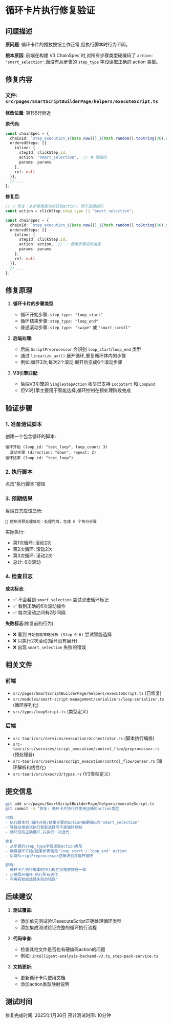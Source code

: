 # 循环卡片执行修复验证

## 问题描述

**原问题**: 循环卡片的播放按钮工作正常,但执行脚本时行为不同。

**根本原因**: 前端在构建 V3 ChainSpec 时,对所有步骤类型硬编码了 `action: "smart_selection"`,而没有从步骤的 `step_type` 字段读取正确的 action 类型。

## 修复内容

### 文件: `src/pages/SmartScriptBuilderPage/helpers/executeScript.ts`

**修改位置**: 第155行附近

**原代码**:
```typescript
const chainSpec = {
  chainId: `step_execution_${Date.now()}_${Math.random().toString(36).substr(2, 9)}`,
  orderedSteps: [{
    inline: {
      stepId: clickStep.id,
      action: "smart_selection",  // ❌ 硬编码
      params: params
    },
    ref: null
  }],
  // ...
};
```

**修复后**:
```typescript
// 🔥 修复：从步骤类型动态获取action，而不是硬编码
const action = clickStep.step_type || "smart_selection";

const chainSpec = {
  chainId: `step_execution_${Date.now()}_${Math.random().toString(36).substr(2, 9)}`,
  orderedSteps: [{
    inline: {
      stepId: clickStep.id,
      action: action,  // ✅ 使用步骤实际类型
      params: params
    },
    ref: null
  }],
  // ...
};
```

## 修复原理

1. **循环卡片的步骤类型**:
   - 循环开始步骤: `step_type: "loop_start"`
   - 循环结束步骤: `step_type: "loop_end"`
   - 普通滚动步骤: `step_type: "swipe"` 或 `"smart_scroll"`

2. **后端处理**:
   - 后端 `ScriptPreprocessor` 会识别 `loop_start`/`loop_end` 类型
   - 通过 `linearize_ast()` 展开循环,重复循环体内的步骤
   - 例如:循环3次,每次2个滚动,展开后变成6个滚动步骤

3. **V3引擎匹配**:
   - 后端V3引擎的 `SingleStepAction` 枚举已支持 `LoopStart` 和 `LoopEnd`
   - 但V3引擎主要用于智能选择,循环控制在预处理阶段完成

## 验证步骤

### 1. 准备测试脚本

创建一个包含循环的脚本:
```
循环开始 (loop_id: "test_loop", loop_count: 3)
  滚动步骤 (direction: "down", repeat: 2)
循环结束 (loop_id: "test_loop")
```

### 2. 执行脚本

点击"执行脚本"按钮

### 3. 预期结果

后端日志应该显示:
```
🔄 控制流预处理成功：处理完成，生成 6 个执行步骤
```

实际执行:
- 第1次循环: 滚动2次
- 第2次循环: 滚动2次  
- 第3次循环: 滚动2次
- 总计: 6次滚动

### 4. 检查日志

**成功标志**:
- ✅ 不会看到 `smart_selection` 尝试点击循环标记
- ✅ 看到正确的6次滚动操作
- ✅ 每次滚动之间有2秒间隔

**失败标志**(修复前的行为):
- ❌ 看到 `开始智能策略分析 (Step 0-6)` 尝试智能选择
- ❌ 只执行2次滚动(循环没有展开)
- ❌ 出现 `smart_selection` 失败的错误

## 相关文件

### 前端
- `src/pages/SmartScriptBuilderPage/helpers/executeScript.ts` (已修复)
- `src/modules/smart-script-management/serializers/loop-serializer.ts` (循环序列化)
- `src/types/loopScript.ts` (类型定义)

### 后端
- `src-tauri/src/services/execution/orchestrator.rs` (脚本执行编排)
- `src-tauri/src/services/script_execution/control_flow/preprocessor.rs` (预处理器)
- `src-tauri/src/services/script_execution/control_flow/parser.rs` (循环解析和线性化)
- `src-tauri/src/exec/v3/types.rs` (V3类型定义)

## 提交信息

```bash
git add src/pages/SmartScriptBuilderPage/helpers/executeScript.ts
git commit -m "修复: 循环卡片执行时使用正确的action类型

问题:
- 执行脚本时,循环开始/结束步骤的action被硬编码为'smart_selection'
- 导致后端尝试执行智能选择而不是循环控制
- 循环没有正确展开,只执行一次迭代

修复:
- 从步骤的step_type字段读取action类型
- 确保循环开始/结束步骤使用'loop_start'/'loop_end' action
- 后端ScriptPreprocessor正确识别并展开循环

影响:
- 循环卡片执行脚本时行为现在与播放按钮一致
- 正确展开循环,执行所有迭代
- 不再有智能选择失败的错误"
```

## 后续建议

1. **测试覆盖**:
   - 添加单元测试验证executeScript正确处理循环类型
   - 添加集成测试验证完整的循环执行流程

2. **代码审查**:
   - 检查其他文件是否也有硬编码action的问题
   - 例如: `intelligent-analysis-backend-v3.ts`, `step-pack-service.ts`

3. **文档更新**:
   - 更新循环卡片使用文档
   - 添加action类型映射说明

## 测试时间

修复完成时间: 2025年1月30日
预计测试时间: 10分钟
